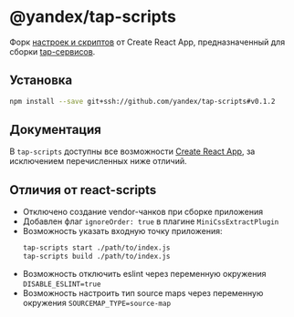 # @yandex/tap-scripts

Форк [настроек и скриптов](https://github.com/marcopeg/create-react-app/tree/master/packages/react-scripts) от Create React App, предназначенный для сборки [tap-сервисов](https://yandex.ru/dev/turboapps/doc/concepts/index-docpage/).

## Установка

```bash
npm install --save git+ssh://github.com/yandex/tap-scripts#v0.1.2
```

## Документация

В `tap-scripts` доступны все возможности [Create React App](https://create-react-app.dev/docs/getting-started), за исключением перечисленных ниже отличий.

## Отличия от react-scripts

- Отключено создание vendor-чанков при сборке приложения
- Добавлен флаг `ignoreOrder: true` в плагине `MiniCssExtractPlugin`
- Возможность указать входную точку приложения:
    ```bash
    tap-scripts start ./path/to/index.js
    tap-scripts build ./path/to/index.js
    ```
- Возможность отключить eslint через переменную окружения `DISABLE_ESLINT=true`
- Возможность настроить тип source maps через переменную окружения `SOURCEMAP_TYPE=source-map`
